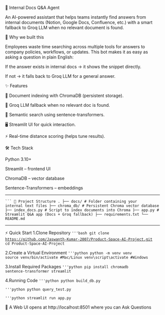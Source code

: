 📑 Internal Docs Q&A Agent 

An AI-powered assistant that helps teams instantly find answers from internal documents (Notion, Google Docs, Confluence, etc.) with a smart fallback to Groq LLM when no relevant document is found.

🚀 Why we built this

Employees waste time searching across multiple tools for answers to company policies, workflows, or updates.
This bot makes it as easy as asking a question in plain English:

If the answer exists in internal docs → it shows the snippet directly.

If not → it falls back to Groq LLM for a general answer.

✨ Features

📂 Document indexing with ChromaDB (persistent storage).

🤖 Groq LLM fallback when no relevant doc is found.

🔎 Semantic search using sentence-transformers.

🖥️ Streamlit UI for quick interaction.

⚡ Real-time distance scoring (helps tune results).

🛠️ Tech Stack

Python 3.10+

Streamlit
 – frontend UI

ChromaDB
 – vector database

Sentence-Transformers
 – embeddings

-------------------------------------------------------------------------------------------------------------------------------------------------------------------

<code>```
📂 Project Structure 
.
├── docs/                 # Folder containing your internal text files
├── chroma_db/            # Persistent Chroma vector database
├── index_docs.py         # Script to index documents into Chroma
├── app.py                # Streamlit Q&A app (Docs + Groq fallback)
├── requirements.txt
└── README.md
</code>

---------------------------------------------------------------------------------------------------------------------------------------------------------------------

⚡ Quick Start
1.Clone Repository
<code>'''bash
git clone https://github.com/Jaswanth-Kumar-2007/Product-Space-AI-Project.git
cd Product-Space-AI-Project
</code>

2.Create a Virtual Environment
<code>'''python
python -m venv venv
source venv/bin/activate     #Mac/Linux
venv\script\activate         #Windows
</code>

3.Install Required Packages
<code>'''python
pip install chromadb sentence-transformer streamlit
</code>

4.Running Code
<code>'''python
python build_db.py
</code>

<code>'''python
python query_test.py
</code>

<code>'''python
streamlit run app.py
</code>

🫱 A Web UI opens at http://localhost:8501 where you can Ask Questions








